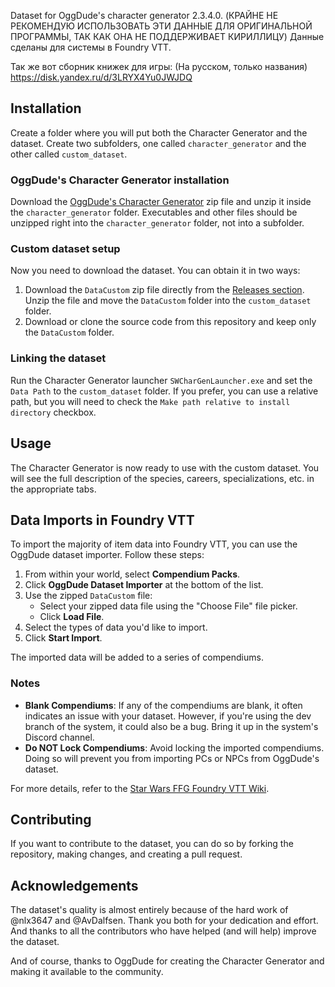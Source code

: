 Dataset for OggDude's character generator 2.3.4.0. (КРАЙНЕ НЕ РЕКОМЕНДУЮ ИСПОЛЬЗОВАТЬ ЭТИ ДАННЫЕ ДЛЯ ОРИГИНАЛЬНОЙ ПРОГРАММЫ, ТАК КАК ОНА НЕ ПОДДЕРЖИВАЕТ КИРИЛЛИЦУ) Данные сделаны для системы в Foundry VTT.

Так же вот сборник книжек для игры: (На русском, только названия) https://disk.yandex.ru/d/3LRYX4Yu0JWJDQ

## Installation

Create a folder where you will put both the Character Generator and the dataset. Create two subfolders, one called `character_generator` and the other called `custom_dataset`.

### OggDude's Character Generator installation

Download the [OggDude's Character Generator](https://www.swrpgcommunity.com/gm-resources/apps-dice-utilities/oggdudes-generator) zip file and unzip it inside the `character_generator` folder. Executables and other files should be unzipped right into the `character_generator` folder, not into a subfolder.

### Custom dataset setup

Now you need to download the dataset. You can obtain it in two ways:

1. Download the `DataCustom` zip file directly from the [Releases section](https://github.com/Septaris/OggDudes-Custom-Dataset-SW/releases/). Unzip the file and move the `DataCustom` folder into the `custom_dataset` folder.
2. Download or clone the source code from this repository and keep only the `DataCustom` folder.

### Linking the dataset

Run the Character Generator launcher `SWCharGenLauncher.exe` and set the `Data Path` to the `custom_dataset` folder. If you prefer, you can use a relative path, but you will need to check the `Make path relative to install directory` checkbox.

## Usage

The Character Generator is now ready to use with the custom dataset. You will see the full description of the species, careers, specializations, etc. in the appropriate tabs.

## Data Imports in Foundry VTT

To import the majority of item data into Foundry VTT, you can use the OggDude dataset importer. Follow these steps:

1. From within your world, select **Compendium Packs**.
2. Click **OggDude Dataset Importer** at the bottom of the list.
3. Use the zipped `DataCustom` file:
   - Select your zipped data file using the "Choose File" file picker.
   - Click **Load File**.
4. Select the types of data you'd like to import.
5. Click **Start Import**.

The imported data will be added to a series of compendiums.

### Notes

- **Blank Compendiums**: If any of the compendiums are blank, it often indicates an issue with your dataset. However, if you're using the dev branch of the system, it could also be a bug. Bring it up in the system's Discord channel.
- **Do NOT Lock Compendiums**: Avoid locking the imported compendiums. Doing so will prevent you from importing PCs or NPCs from OggDude's dataset.

For more details, refer to the [Star Wars FFG Foundry VTT Wiki](https://github.com/StarWarsFoundryVTT/StarWarsFFG/wiki/Getting-started#importing-oggdude-data).

## Contributing

If you want to contribute to the dataset, you can do so by forking the repository, making changes, and creating a pull request.

## Acknowledgements

The dataset's quality is almost entirely because of the hard work of @nlx3647 and @AvDalfsen. Thank you both for your dedication and effort. And thanks to all the contributors who have helped (and will help) improve the dataset.

And of course, thanks to OggDude for creating the Character Generator and making it available to the community.
